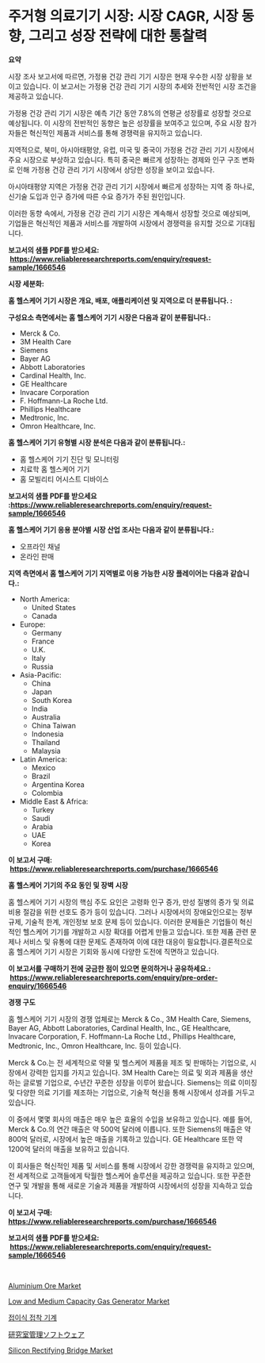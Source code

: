 <p><h1>주거형 의료기기 시장: 시장 CAGR, 시장 동향, 그리고 성장 전략에 대한 통찰력</h1></p><p><strong>요약</strong></p>
<p><p>시장 조사 보고서에 따르면, 가정용 건강 관리 기기 시장은 현재 우수한 시장 상황을 보이고 있습니다. 이 보고서는 가정용 건강 관리 기기 시장의 추세와 전반적인 시장 조건을 제공하고 있습니다. </p><p>가정용 건강 관리 기기 시장은 예측 기간 동안 7.8%의 연평균 성장률로 성장할 것으로 예상됩니다. 이 시장의 전반적인 동향은 높은 성장률을 보여주고 있으며, 주요 시장 참가자들은 혁신적인 제품과 서비스를 통해 경쟁력을 유지하고 있습니다. </p><p>지역적으로, 북미, 아시아태평양, 유럽, 미국 및 중국이 가정용 건강 관리 기기 시장에서 주요 시장으로 부상하고 있습니다. 특히 중국은 빠르게 성장하는 경제와 인구 구조 변화로 인해 가정용 건강 관리 기기 시장에서 상당한 성장을 보이고 있습니다. </p><p>아시아태평양 지역은 가정용 건강 관리 기기 시장에서 빠르게 성장하는 지역 중 하나로, 신기술 도입과 인구 증가에 따른 수요 증가가 주된 원인입니다. </p><p>이러한 동향 속에서, 가정용 건강 관리 기기 시장은 계속해서 성장할 것으로 예상되며, 기업들은 혁신적인 제품과 서비스를 개발하여 시장에서 경쟁력을 유지할 것으로 기대됩니다.</p></p>
<p><strong>보고서의 샘플 PDF를 받으세요: &nbsp;<a href="https://www.reliableresearchreports.com/enquiry/request-sample/1666546">https://www.reliableresearchreports.com/enquiry/request-sample/1666546</a></strong></p>
<p><strong>시장 세분화:</strong></p>
<p><strong> 홈 헬스케어 기기 시장은 개요, 배포, 애플리케이션 및 지역으로 더 분류됩니다. :</strong></p>
<p><strong>구성요소 측면에서는 홈 헬스케어 기기 시장은 다음과 같이 분류됩니다.:</strong></p>
<p><ul><li>Merck & Co.</li><li>3M Health Care</li><li>Siemens</li><li>Bayer AG</li><li>Abbott Laboratories</li><li>Cardinal Health, Inc.</li><li>GE Healthcare</li><li>Invacare Corporation</li><li>F. Hoffmann-La Roche Ltd.</li><li>Phillips Healthcare</li><li>Medtronic, Inc.</li><li>Omron Healthcare, Inc.</li></ul></p>
<p><strong> 홈 헬스케어 기기 유형별 시장 분석은 다음과 같이 분류됩니다.:</strong></p>
<p><ul><li>홈 헬스케어 기기 진단 및 모니터링</li><li>치료학 홈 헬스케어 기기</li><li>홈 모빌리티 어시스트 디바이스</li></ul></p>
<p><strong>보고서의 샘플 PDF를 받으세요 :<a href="https://www.reliableresearchreports.com/enquiry/request-sample/1666546">https://www.reliableresearchreports.com/enquiry/request-sample/1666546</a></strong></p>
<p><strong> 홈 헬스케어 기기 응용 분야별 시장 산업 조사는 다음과 같이 분류됩니다.:</strong></p>
<p><ul><li>오프라인 채널</li><li>온라인 판매</li></ul></p>
<p><strong>지역 측면에서 홈 헬스케어 기기 지역별로 이용 가능한 시장 플레이어는 다음과 같습니다.:</strong></p>
<p><ul>
    <li>
        North America:
        <ul>
            <li>United States</li>
            <li>Canada</li>
        </ul>
    </li>
    <li>
        Europe:
        <ul>
            <li>Germany</li>
            <li>France</li>
            <li>U.K.</li>
            <li>Italy</li>
            <li>Russia</li>
        </ul>
    </li>
    <li>
        Asia-Pacific:
        <ul>
            <li>China</li>
            <li>Japan</li>
            <li>South Korea</li>
            <li>India</li>
            <li>Australia</li>
            <li>China Taiwan</li>
            <li>Indonesia</li>
            <li>Thailand</li>
            <li>Malaysia</li>
        </ul>
    </li>
    <li>
        Latin America:
        <ul>
            <li>Mexico</li>
            <li>Brazil</li>
            <li>Argentina Korea</li>
            <li>Colombia</li>
        </ul>
    </li>
    <li>
        Middle East & Africa:
        <ul>
            <li>Turkey</li>
            <li>Saudi</li>
            <li>Arabia</li>
            <li>UAE</li>
            <li>Korea</li>
        </ul>
    </li>
    </ul></p>
<p><strong>이 보고서 구매: &nbsp;<a href="https://www.reliableresearchreports.com/purchase/1666546">https://www.reliableresearchreports.com/purchase/1666546</a></strong></p>
<p><strong>홈 헬스케어 기기의 주요 동인 및 장벽 시장</strong></p>
<p><p>홈 헬스케어 기기 시장의 핵심 주도 요인은 고령화 인구 증가, 만성 질병의 증가 및 의료 비용 절감을 위한 선호도 증가 등이 있습니다. 그러나 시장에서의 장애요인으로는 정부 규제, 기술적 한계, 개인정보 보호 문제 등이 있습니다. 이러한 문제들은 기업들이 혁신적인 헬스케어 기기를 개발하고 시장 확대를 어렵게 만들고 있습니다. 또한 제품 관련 문제나 서비스 및 유통에 대한 문제도 존재하여 이에 대한 대응이 필요합니다.결론적으로 홈 헬스케어 기기 시장은 기회와 동시에 다양한 도전에 직면하고 있습니다.</p></p>
<p><strong>이 보고서를 구매하기 전에 궁금한 점이 있으면 문의하거나 공유하세요.: &nbsp;<a href="https://www.reliableresearchreports.com/enquiry/pre-order-enquiry/1666546">https://www.reliableresearchreports.com/enquiry/pre-order-enquiry/1666546</a></strong></p>
<p><strong>경쟁 구도</strong></p>
<p><p>홈 헬스케어 기기 시장의 경쟁 업체로는 Merck & Co., 3M Health Care, Siemens, Bayer AG, Abbott Laboratories, Cardinal Health, Inc., GE Healthcare, Invacare Corporation, F. Hoffmann-La Roche Ltd., Phillips Healthcare, Medtronic, Inc., Omron Healthcare, Inc. 등이 있습니다. </p><p>Merck & Co.는 전 세계적으로 약물 및 헬스케어 제품을 제조 및 판매하는 기업으로, 시장에서 강력한 입지를 가지고 있습니다. 3M Health Care는 의료 및 외과 제품을 생산하는 글로벌 기업으로, 수년간 꾸준한 성장을 이루어 왔습니다. Siemens는 의료 이미징 및 다양한 의료 기기를 제조하는 기업으로, 기술적 혁신을 통해 시장에서 성과를 거두고 있습니다.</p><p>이 중에서 몇몇 회사의 매출은 매우 높은 효율의 수입을 보유하고 있습니다. 예를 들어, Merck & Co.의 연간 매출은 약 500억 달러에 이릅니다. 또한 Siemens의 매출은 약 800억 달러로, 시장에서 높은 매출을 기록하고 있습니다. GE Healthcare 또한 약 1200억 달러의 매출을 보유하고 있습니다.</p><p>이 회사들은 혁신적인 제품 및 서비스를 통해 시장에서 강한 경쟁력을 유지하고 있으며, 전 세계적으로 고객들에게 탁월한 헬스케어 솔루션을 제공하고 있습니다. 또한 꾸준한 연구 및 개발을 통해 새로운 기술과 제품을 개발하여 시장에서의 성장을 지속하고 있습니다.</p></p>
<p><strong>이 보고서 구매: &nbsp; <a href="https://www.reliableresearchreports.com/purchase/1666546">https://www.reliableresearchreports.com/purchase/1666546</a></strong></p>
<p><strong>보고서의 샘플 PDF를 받으세요: &nbsp;<a href="https://www.reliableresearchreports.com/enquiry/request-sample/1666546">https://www.reliableresearchreports.com/enquiry/request-sample/1666546</a></strong><strong></strong></p>
<p>&nbsp;</p>
<p><p><a href="https://sulfuric-clavicle-d39.notion.site/Aluminium-Ore-Market-Growth-Market-Trends-COVID-19-Impact-and-Forecasts-for-period-from-2024-20-2bafe0fb39714c359f2027f85806509b">Aluminium Ore Market</a></p><p><a href="https://view.publitas.com/reportprime-1/low-and-medium-capacity-gas-generator-market-insights-market-players-and-forecast-till-2031/">Low and Medium Capacity Gas Generator Market</a></p><p><a href="https://github.com/nuekbpymrrz5/Market-Research-Report-List-1/blob/main/839226114055.md">접이식 접착 기계</a></p><p><a href="https://github.com/hilmi-2a/Market-Research-Report-List-1/blob/main/762469615168.md">研究室管理ソフトウェア</a></p><p><a href="https://github.com/castoriffic/Market-Research-Report-List-4/blob/main/silicon-rectifying-bridge-market.md">Silicon Rectifying Bridge Market</a></p></p>